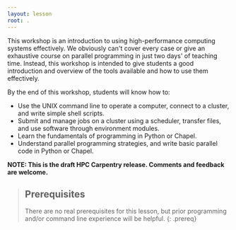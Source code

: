 ```yaml
---
layout: lesson
root: .
---
```


This workshop is an introduction to using high-performance computing systems effectively.
We obviously can't cover every case or give an exhaustive course on parallel programming in just two days' of teaching time.
Instead, this workshop is intended to give students a good introduction and overview of the tools available and how to use them effectively.

By the end of this workshop, students will know how to:

* Use the UNIX command line to operate a computer, connect to a cluster, and write simple shell scripts.
* Submit and manage jobs on a cluster using a scheduler, transfer files, and use software through environment modules.
* Learn the fundamentals of programming in Python or Chapel.
* Understand parallel programming strategies, and write basic parallel code in Python or Chapel. 

**NOTE: This is the draft HPC Carpentry release. Comments and feedback are welcome.** 

> ## Prerequisites
>
> There are no real prerequisites for this lesson, 
> but prior programming and/or command line experience will be helpful.
{: .prereq}

